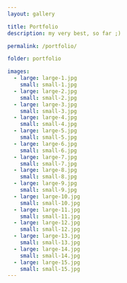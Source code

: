 ```yaml
---
layout: gallery

title: Portfolio
description: my very best, so far ;)

permalink: /portfolio/

folder: portfolio

images:
  - large: large-1.jpg
    small: small-1.jpg
  - large: large-2.jpg
    small: small-2.jpg
  - large: large-3.jpg
    small: small-3.jpg
  - large: large-4.jpg
    small: small-4.jpg
  - large: large-5.jpg
    small: small-5.jpg
  - large: large-6.jpg
    small: small-6.jpg
  - large: large-7.jpg
    small: small-7.jpg
  - large: large-8.jpg
    small: small-8.jpg
  - large: large-9.jpg
    small: small-9.jpg
  - large: large-10.jpg
    small: small-10.jpg
  - large: large-11.jpg
    small: small-11.jpg
  - large: large-12.jpg
    small: small-12.jpg
  - large: large-13.jpg
    small: small-13.jpg
  - large: large-14.jpg
    small: small-14.jpg
  - large: large-15.jpg
    small: small-15.jpg
---
```

